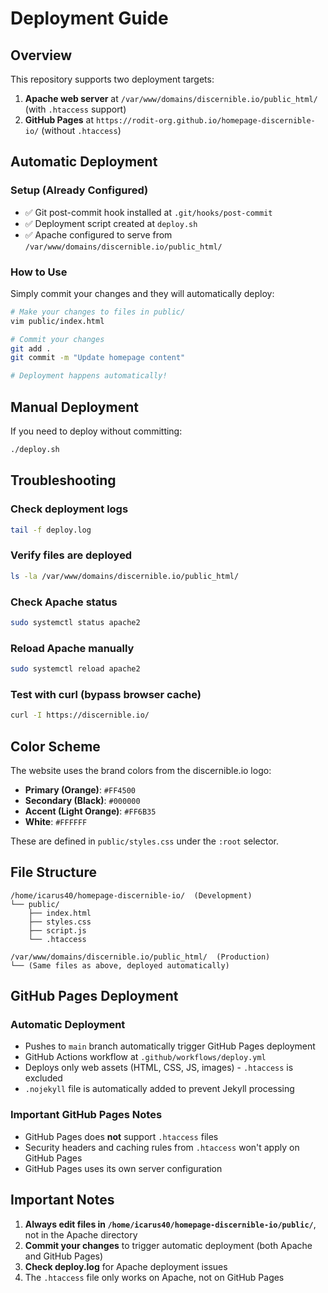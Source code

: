 # Deployment Guide

## Overview

This repository supports two deployment targets:
1. **Apache web server** at `/var/www/domains/discernible.io/public_html/` (with `.htaccess` support)
2. **GitHub Pages** at `https://rodit-org.github.io/homepage-discernible-io/` (without `.htaccess`)

## Automatic Deployment

### Setup (Already Configured)
- ✅ Git post-commit hook installed at `.git/hooks/post-commit`
- ✅ Deployment script created at `deploy.sh`
- ✅ Apache configured to serve from `/var/www/domains/discernible.io/public_html/`

### How to Use
Simply commit your changes and they will automatically deploy:

```bash
# Make your changes to files in public/
vim public/index.html

# Commit your changes
git add .
git commit -m "Update homepage content"

# Deployment happens automatically!
```

## Manual Deployment

If you need to deploy without committing:

```bash
./deploy.sh
```

## Troubleshooting

### Check deployment logs
```bash
tail -f deploy.log
```

### Verify files are deployed
```bash
ls -la /var/www/domains/discernible.io/public_html/
```

### Check Apache status
```bash
sudo systemctl status apache2
```

### Reload Apache manually
```bash
sudo systemctl reload apache2
```

### Test with curl (bypass browser cache)
```bash
curl -I https://discernible.io/
```

## Color Scheme

The website uses the brand colors from the discernible.io logo:

- **Primary (Orange)**: `#FF4500`
- **Secondary (Black)**: `#000000`
- **Accent (Light Orange)**: `#FF6B35`
- **White**: `#FFFFFF`

These are defined in `public/styles.css` under the `:root` selector.

## File Structure

```
/home/icarus40/homepage-discernible-io/  (Development)
└── public/
    ├── index.html
    ├── styles.css
    ├── script.js
    └── .htaccess

/var/www/domains/discernible.io/public_html/  (Production)
└── (Same files as above, deployed automatically)
```

## GitHub Pages Deployment

### Automatic Deployment
- Pushes to `main` branch automatically trigger GitHub Pages deployment
- GitHub Actions workflow at `.github/workflows/deploy.yml`
- Deploys only web assets (HTML, CSS, JS, images) - `.htaccess` is excluded
- `.nojekyll` file is automatically added to prevent Jekyll processing

### Important GitHub Pages Notes
- GitHub Pages does **not** support `.htaccess` files
- Security headers and caching rules from `.htaccess` won't apply on GitHub Pages
- GitHub Pages uses its own server configuration

## Important Notes

1. **Always edit files in `/home/icarus40/homepage-discernible-io/public/`**, not in the Apache directory
2. **Commit your changes** to trigger automatic deployment (both Apache and GitHub Pages)
3. **Check deploy.log** for Apache deployment issues
4. The `.htaccess` file only works on Apache, not on GitHub Pages
